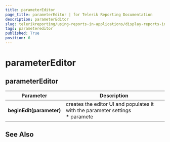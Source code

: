 ```yaml
---
title: parameterEditor
page_title: parameterEditor | for Telerik Reporting Documentation
description: parameterEditor
slug: telerikreporting/using-reports-in-applications/display-reports-in-applications/web-application/html5-report-viewer/api-reference/parametereditor
tags: parametereditor
published: True
position: 6
---
```


# parameterEditor



## parameterEditor


| Parameter | Description |
| ------ | ------ |
| __beginEdit(parameter)__ |creates the editor UI and populates it with the parameter settings<br/>* paramete|




## See Also

